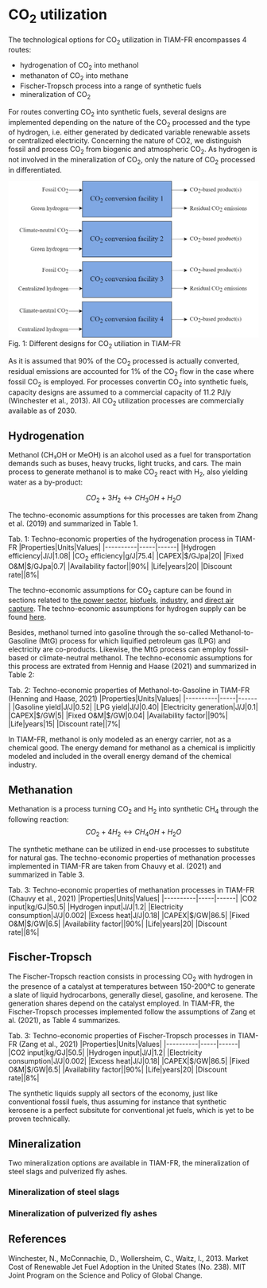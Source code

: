 # CO<sub>2</sub> utilization

The technological options for CO<sub>2</sub> utilization in TIAM-FR encompasses 4 routes:
+ hydrogenation of CO<sub>2</sub> into methanol
+ methanaton of CO<sub>2</sub> into methane
+ Fischer-Tropsch process into a range of synthetic fuels
+ mineralization of CO<sub>2</sub>

For routes converting CO<sub>2</sub> into synthetic fuels, several designs are implemented depending on the nature of the CO<sub>2</sub> processed and the type of hydrogen, i.e. either generated by dedicated variable renewable assets or centralized electricity. Concerning the nature of CO2, we distinguish fossil and process CO<sub>2</sub> from biogenic and atmospheric CO<sub>2</sub>. As hydrogen is not involved in the mineralization of CO<sub>2</sub>, only the nature of CO<sub>2</sub> processed in differentiated.

![CCU designs](CCU-designs.png)
Fig. 1: Different designs for CO<sub>2</sub> utiliation in TIAM-FR

As it is assumed that 90% of the CO<sub>2</sub> processed is actually converted, residual emissions are accounted for 1% of the CO<sub>2</sub> flow in the case where fossil CO<sub>2</sub> is employed. For processes convertin CO<sub>2</sub> into synthetic fuels, capacity designs are assumed to a commercial capacity of 11.2 PJ/y (Winchester et al., 2013). All CO<sub>2</sub> utilization processes are commercially available as of 2030.

## Hydrogenation

Methanol (CH₃OH or MeOH) is an alcohol used as a fuel for transportation demands such as buses, heavy trucks, light trucks, and cars. The main process to generate methanol is to make CO<sub>2</sub> react with H<sub>2</sub>, also yielding water as a by-product:

$$
CO_2+3H_2↔CH_3 OH+H_2O
$$

The techno-economic assumptions for this processes are taken from Zhang et al. (2019) and summarized in Table 1.

Tab. 1: Techno-economic properties of the hydrogenation process in TIAM-FR
|Properties|Units|Values|
|----------|-----|------|
|Hydrogen efficiency|J/J|1.08|
|CO<sub>2</sub> efficiency|g/J|75.4|
|CAPEX|$/GJpa|20|
|Fixed O&M|$/GJpa|0.7|
|Availability factor||90%|
|Life|years|20|
|Discount rate||8%|

The techno-economic assumptions for CO<sub>2</sub> capture can be found in sections related to [the power sector](power-sector.md), [biofuels](biofuels.md), [industry](industry.md), and [direct air capture](dac.md). The techno-economic assumptions for hydrogen supply can be found [here](hydrogen.md).  

Besides, methanol turned into gasoline through the so-called Methanol-to-Gasoline (MtG) process for which liquified petroleum gas (LPG) and electricity are co-products. Likewise, the MtG process can employ fossil-based or climate-neutral methanol. The techno-economic assumptions for this process are extrated from Hennig and Haase (2021) and summarized in Table 2:

Tab. 2: Techno-economic properties of Methanol-to-Gasoline in TIAM-FR (Henning and Haase, 2021)
|Properties|Units|Values|
|----------|-----|------|
|Gasoline yield|J/J|0.52|
|LPG yield|J/J|0.40|
|Electricity generation|J/J|0.1|
|CAPEX|$/GW|5|
|Fixed O&M|$/GW|0.04|
|Availability factor||90%|
|Life|years|15|
|Discount rate||7%|

In TIAM-FR, methanol is only modeled as an energy carrier, not as a chemical good. The energy demand for methanol as a chemical is implicitly modeled and included in the overall energy demand of the chemical industry.  

## Methanation
Methanation is a process turning CO<sub>2</sub> and H<sub>2</sub> into synthetic CH<sub>4</sub> through the following reaction:
$$
CO_2+4H_2↔CH_4 OH+H_2O
$$

The synthetic methane can be utilized in end-use processes to substitute for natural gas. The techno-economic properties of methanation processes implemented in TIAM-FR are taken from Chauvy et al. (2021) and summarized in Table 3.

Tab. 3: Techno-economic properties of methanation processes in TIAM-FR (Chauvy et al., 2021)
|Properties|Units|Values|
|----------|-----|------|
|CO2 input|kg/GJ|50.5|
|Hydrogen input|J/J|1.2|
|Electricity consumption|J/J|0.002|
|Excess heat|J/J|0.18|
|CAPEX|$/GW|86.5|
|Fixed O&M|$/GW|6.5|
|Availability factor||90%|
|Life|years|20|
|Discount rate||8%|

## Fischer-Tropsch

The Fischer-Tropsch reaction consists in processing CO<sub>2</sub> with hydrogen in the presence of a catalyst at temperatures between 150-200°C to generate a slate of liquid hydrocarbons, generally diesel, gasoline, and kerosene. The generation shares depend on the catalyst employed. In TIAM-FR, the Fischer-Tropsch processes implemented follow the assumptions of Zang et al. (2021), as Table 4 summarizes.

Tab. 3: Techno-economic properties of Fischer-Tropsch processes in TIAM-FR (Zang et al., 2021)
|Properties|Units|Values|
|----------|-----|------|
|CO2 input|kg/GJ|50.5|
|Hydrogen input|J/J|1.2|
|Electricity consumption|J/J|0.002|
|Excess heat|J/J|0.18|
|CAPEX|$/GW|86.5|
|Fixed O&M|$/GW|6.5|
|Availability factor||90%|
|Life|years|20|
|Discount rate||8%|

The synthetic liquids supply all sectors of the economy, just like conventional fossil fuels, thus assuming for instance that synthetic kerosene is a perfect subsitute for conventional jet fuels, which is yet to be proven technically.

## Mineralization

Two mineralization options are available in TIAM-FR, the mineralization of steel slags and pulverized fly ashes.

### Mineralization of steel slags

### Mineralization of pulverized fly ashes


## References

Winchester, N., McConnachie, D., Wollersheim, C., Waitz, I., 2013. Market Cost of Renewable Jet Fuel Adoption in the United States (No. 238). MIT Joint Program on the Science and Policy of Global Change.
